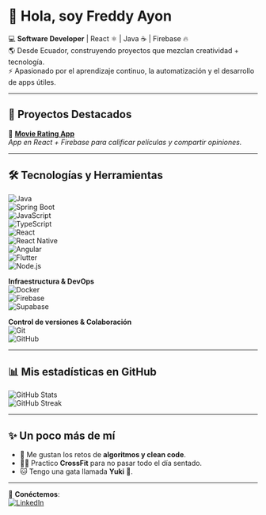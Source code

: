 # 👋 Hola, soy Freddy Ayon  

💻 **Software Developer** | React ⚛️ | Java ☕ | Firebase 🔥  
🌎 Desde Ecuador, construyendo proyectos que mezclan creatividad + tecnología.  
⚡ Apasionado por el aprendizaje continuo, la automatización y el desarrollo de apps útiles.  

---

## 🌟 Proyectos Destacados  

🚀 [**Movie Rating App**](https://github.com/tu-repo-movies)  
_App en React + Firebase para calificar películas y compartir opiniones._  

---

## 🛠️ Tecnologías y Herramientas  

![Java](https://img.shields.io/badge/Java-007396?logo=java&logoColor=white)  
![Spring Boot](https://img.shields.io/badge/Spring%20Boot-6DB33F?logo=springboot&logoColor=white)  
![JavaScript](https://img.shields.io/badge/JavaScript-F7DF1E?logo=javascript&logoColor=black)  
![TypeScript](https://img.shields.io/badge/TypeScript-3178C6?logo=typescript&logoColor=white)  
![React](https://img.shields.io/badge/React-61DAFB?logo=react&logoColor=black)  
![React Native](https://img.shields.io/badge/React%20Native-61DAFB?logo=react&logoColor=black)  
![Angular](https://img.shields.io/badge/Angular-DD0031?logo=angular&logoColor=white)  
![Flutter](https://img.shields.io/badge/Flutter-02569B?logo=flutter&logoColor=white)  
![Node.js](https://img.shields.io/badge/Node.js-339933?logo=node.js&logoColor=white)  

**Infraestructura & DevOps**  
![Docker](https://img.shields.io/badge/Docker-2496ED?logo=docker&logoColor=white)  
![Firebase](https://img.shields.io/badge/Firebase-FFCA28?logo=firebase&logoColor=black)  
![Supabase](https://img.shields.io/badge/Supabase-3ECF8E?logo=supabase&logoColor=white)  

**Control de versiones & Colaboración**  
![Git](https://img.shields.io/badge/Git-F05032?logo=git&logoColor=white)  
![GitHub](https://img.shields.io/badge/GitHub-181717?logo=github&logoColor=white)  


---

## 📊 Mis estadísticas en GitHub  

![GitHub Stats](https://github-readme-stats.vercel.app/api?username=freddoOswaldo&show_icons=true&theme=tokyonight)  
![GitHub Streak](https://streak-stats.demolab.com?user=freddoOswaldo&theme=tokyonight)  

---

## ✨ Un poco más de mí  

- 🎯 Me gustan los retos de **algoritmos y clean code**.  
- 🏋️‍♂️ Practico **CrossFit** para no pasar todo el día sentado.  
- 🐱 Tengo una gata llamada **Yuki** 🐾.  

---

💌 **Conéctemos**:  
[![LinkedIn](https://img.shields.io/badge/LinkedIn-blue?logo=linkedin&logoColor=white)](www.linkedin.com/in/freddy-ayon-castillo) 
